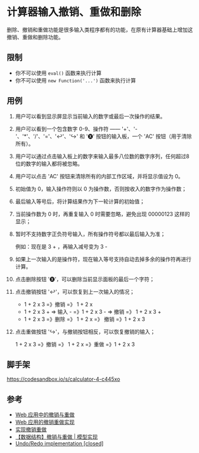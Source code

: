 # 计算器输入撤销、重做和删除

删除、撤销和重做功能是很多输入类程序都有的功能，在原有计算器基础上增加这撤销、重做和删除功能。

## 限制

- 你不可以使用 `eval()` 函数来执行计算
- 你不可以使用 `new Function('...')` 函数来执行计算

## 用例

1. 用户可以看到显示屏显示当前输入的数字或最后一次操作的结果。
2. 用户可以看到一个包含数字 0-9、操作符 —— '+'、'-'、'*'、'/'、'='、'↩'、'↪' 和 '🅧' 按钮的输入板，一个 'AC' 按钮（用于清除所有）。
3. 用户可以通过点击输入板上的数字来输入最多八位数的数字序列，任何超过8位的数字的输入都将被忽略。
4. 用户可以点击 'AC' 按钮来清除所有的内部工作区域，并将显示值设为 0。
5. 初始值为 0，输入操作符则以 0 为操作数，否则按收入的数字作为操作数；
6. 最后输入等号后，将计算结果作为下一轮计算的初始值；
7. 当前操作数为 0 时，再重复输入 0 时需要忽略，避免出现 00000123 这样的显示；
8. 暂时不支持数字正负符号输入，所有操作符号都以最后输入为准；

    例如：现在是 3 + ，再输入减号变为 3 -

9. 如果上一次输入的是操作符，现在输入等号支持自动去掉多余的操作符再进行计算。
10. 点击删除按钮 '🅧'，可以删除当前显示面板的最后一个字符；
11. 点击撤销按钮 '↩'，可以恢复到上一次输入的情况；

    - 1 + 2 x 3 =》撤销 =》 1 + 2 x
    - 1 + 2 x 3 + => 输入 - =》1 + 2 x 3 - => 撤销 =》 1 + 2 x 3 +
    - 1 + 2 x 3 =》删除 =》 1 + 2 x =》 撤销 =》1 + 2 x 3

12. 点击重做按钮 '↪'，与撤销按钮相反，可以恢复撤销的输入；

    1 + 2 x 3 =》撤销 =》 1 + 2 x =》重做 =》1 + 2 x 3

## 脚手架

https://codesandbox.io/s/calculator-4-c445xo


## 参考

- [Web 应用中的撤销与重做](https://zhuanlan.zhihu.com/p/43743782)
- [Web 应用的撤销重做实现](https://segmentfault.com/a/1190000020154153)
- [实现撤销重做](http://cn.redux.js.org/recipes/implementing-undo-history/)
- [【数据结构】撤销与重做 | 模型实现](https://blog.csdn.net/weixin_43095238/article/details/111475741)
- [Undo/Redo implementation [closed]](https://stackoverflow.com/questions/3541383/undo-redo-implementation)
